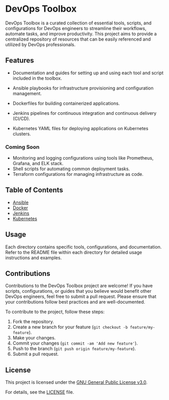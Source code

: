 # DevOps Toolbox

DevOps Toolbox is a curated collection of essential tools, scripts, and configurations for DevOps engineers to streamline their workflows, automate tasks, and improve productivity. This project aims to provide a centralized repository of resources that can be easily referenced and utilized by DevOps professionals.

## Features
- Documentation and guides for setting up and using each tool and script included in the toolbox.

- Ansible playbooks for infrastructure provisioning and configuration management.
- Dockerfiles for building containerized applications.
- Jenkins pipelines for continuous integration and continuous delivery (CI/CD).
- Kubernetes YAML files for deploying applications on Kubernetes clusters.

### Coming Soon
- Monitoring and logging configurations using tools like Prometheus, Grafana, and ELK stack.
- Shell scripts for automating common deployment tasks.
- Terraform configurations for managing infrastructure as code.

## Table of Contents

- [Ansible](./ansible/README.md)
- [Docker](./docker/README.md)
- [Jenkins](./jenkins/README.md)
- [Kubernetes](./kubernetes/README.md)
<!-- - [Monitoring](./monitoring/README.md)
- [Scripts](./scripts/README.md)
- [Terraform](./terraform/README.md) -->

## Usage

Each directory contains specific tools, configurations, and documentation. Refer to the README file within each directory for detailed usage instructions and examples.

## Contributions

Contributions to the DevOps Toolbox project are welcome! If you have scripts, configurations, or guides that you believe would benefit other DevOps engineers, feel free to submit a pull request. Please ensure that your contributions follow best practices and are well-documented.

To contribute to the project, follow these steps:

1. Fork the repository.
2. Create a new branch for your feature (`git checkout -b feature/my-feature`).
3. Make your changes.
4. Commit your changes (`git commit -am 'Add new feature'`).
5. Push to the branch (`git push origin feature/my-feature`).
6. Submit a pull request.

## License

This project is licensed under the [GNU General Public License v3.0](./LICENSE).

For details, see the [LICENSE](./LICENSE) file.